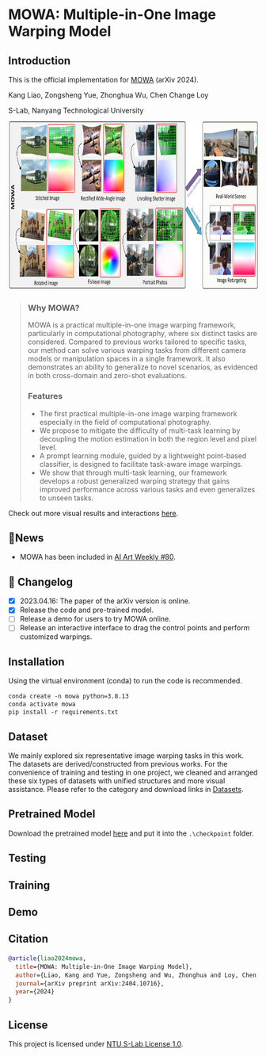 # MOWA: Multiple-in-One Image Warping Model

## Introduction
This is the official implementation for [MOWA](https://arxiv.org/abs/2404.10716) (arXiv 2024).

Kang Liao, Zongsheng Yue, Zhonghua Wu, Chen Change Loy

S-Lab, Nanyang Technological University


<div align="center">
  <img src="https://github.com/KangLiao929/MOWA/blob/main/assets/teaser.jpg" height="340">
</div>

> ### Why MOWA?
> MOWA is a practical multiple-in-one image warping framework, particularly in computational photography, where six distinct tasks are considered. Compared to previous works tailored to specific tasks, our method can solve various warping tasks from different camera models or manipulation spaces in a single framework. It also demonstrates an ability to generalize to novel scenarios, as evidenced in both cross-domain and zero-shot evaluations.
>  ### Features
>  * The first practical multiple-in-one image warping framework especially in the field of computational photography.
>  * We propose to mitigate the difficulty of multi-task learning by decoupling the motion estimation in both the region level and pixel level.
>  * A prompt learning module, guided by a lightweight point-based classifier, is designed to facilitate task-aware image warpings.
>  * We show that through multi-task learning, our framework develops a robust generalized warping strategy that gains improved performance across various tasks and even generalizes to unseen tasks.

Check out more visual results and interactions [here](https://kangliao929.github.io/projects/mowa/).

## 📣News
- MOWA has been included in [AI Art Weekly #80](https://aiartweekly.com/issues/80).

## 📝 Changelog

- [x] 2023.04.16: The paper of the arXiv version is online.
- [x] Release the code and pre-trained model.
- [ ] Release a demo for users to try MOWA online.
- [ ] Release an interactive interface to drag the control points and perform customized warpings.

## Installation
Using the virtual environment (conda) to run the code is recommended.
```
conda create -n mowa python=3.8.13
conda activate mowa
pip install -r requirements.txt
```

## Dataset
We mainly explored six representative image warping tasks in this work. The datasets are derived/constructed from previous works. For the convenience of training and testing in one project, we cleaned and arranged these six types of datasets with unified structures and more visual assistance. Please refer to the category and download links in [Datasets]().

## Pretrained Model
Download the pretrained model [here](https://drive.google.com/file/d/1fxQbD1TLoRnW8lG2a8KMinmD6Jlol8EX/view?usp=drive_link) and put it into the ```.\checkpoint``` folder.

## Testing

## Training

## Demo


## Citation

```bibtex
@article{liao2024mowa,
  title={MOWA: Multiple-in-One Image Warping Model},
  author={Liao, Kang and Yue, Zongsheng and Wu, Zhonghua and Loy, Chen Change},
  journal={arXiv preprint arXiv:2404.10716},
  year={2024}
}
```

## License
This project is licensed under [NTU S-Lab License 1.0](LICENSE).

